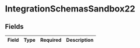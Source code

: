 # IntegrationSchemasSandbox22


## Fields

| Field       | Type        | Required    | Description |
| ----------- | ----------- | ----------- | ----------- |